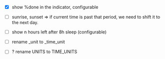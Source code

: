 - [x] show %done in the indicator, configurable

- [ ] sunrise, sunset => if current time is past that period, we need to shift it to the next day.

- [ ] show n hours left after 8h sleep (configurable)

- [ ] rename \_unit to \_time_unit
- [ ] ? rename UNITS to TIME_UNITS
